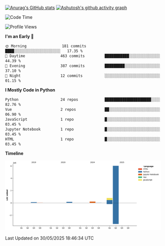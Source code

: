 

[![Anurag's GitHub stats](https://github-readme-stats.vercel.app/api?username=24mlight&show_icons=true&theme=buefy)](https://github.com/anuraghazra/github-readme-stats)
[![Ashutosh's github activity graph](https://github-readme-activity-graph.vercel.app/graph?username=24mlight&theme=tokyo-night)](https://github.com/ashutosh00710/github-readme-activity-graph)

<!--START_SECTION:waka-->
![Code Time](http://img.shields.io/badge/Code%20Time-299%20hrs%2019%20mins-blue)

![Profile Views](http://img.shields.io/badge/Profile%20Views-96-blue)

**I'm an Early 🐤** 

```text
🌞 Morning                181 commits         ████░░░░░░░░░░░░░░░░░░░░░   17.35 % 
🌆 Daytime                463 commits         ███████████░░░░░░░░░░░░░░   44.39 % 
🌃 Evening                387 commits         █████████░░░░░░░░░░░░░░░░   37.10 % 
🌙 Night                  12 commits          ░░░░░░░░░░░░░░░░░░░░░░░░░   01.15 % 
```


**I Mostly Code in Python** 

```text
Python                   24 repos            █████████████████████░░░░   82.76 % 
Vue                      2 repos             ██░░░░░░░░░░░░░░░░░░░░░░░   06.90 % 
JavaScript               1 repo              █░░░░░░░░░░░░░░░░░░░░░░░░   03.45 % 
Jupyter Notebook         1 repo              █░░░░░░░░░░░░░░░░░░░░░░░░   03.45 % 
HTML                     1 repo              █░░░░░░░░░░░░░░░░░░░░░░░░   03.45 % 
```



**Timeline**

![Lines of Code chart](https://raw.githubusercontent.com/24mlight/24mlight/main/assets/bar_graph.png)


 Last Updated on 30/05/2025 18:46:34 UTC
<!--END_SECTION:waka-->
